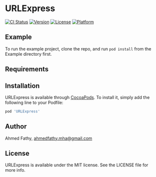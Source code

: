 # URLExpress

[![CI Status](https://img.shields.io/travis/Ahmed%20Fathy/URLExpress.svg?style=flat)](https://travis-ci.org/Ahmed%20Fathy/URLExpress)
[![Version](https://img.shields.io/cocoapods/v/URLExpress.svg?style=flat)](https://cocoapods.org/pods/URLExpress)
[![License](https://img.shields.io/cocoapods/l/URLExpress.svg?style=flat)](https://cocoapods.org/pods/URLExpress)
[![Platform](https://img.shields.io/cocoapods/p/URLExpress.svg?style=flat)](https://cocoapods.org/pods/URLExpress)

## Example

To run the example project, clone the repo, and run `pod install` from the Example directory first.

## Requirements

## Installation

URLExpress is available through [CocoaPods](https://cocoapods.org). To install
it, simply add the following line to your Podfile:

```ruby
pod 'URLExpress'
```

## Author

Ahmed Fathy, ahmedfathy.mha@gmail.com

## License

URLExpress is available under the MIT license. See the LICENSE file for more info.

